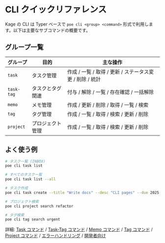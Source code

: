 # CLI クイックリファレンス

Kage の CLI は Typer ベースで `poe cli <group> <command>` 形式で利用します。以下は主要なサブコマンドの概要です。

## グループ一覧

| グループ   | 目的             | 主な操作                                                 |
| ---------- | ---------------- | -------------------------------------------------------- |
| `task`     | タスク管理       | 作成 / 一覧 / 取得 / 更新 / ステータス変更 / 削除 / 統計 |
| `task-tag` | タスクとタグ関連 | 付与 / 解除 / 一覧 / 存在確認 / 一括解除                 |
| `memo`     | メモ管理         | 作成 / 更新 / 削除 / 取得 / 一覧 / 検索                  |
| `tag`      | タグ管理         | 作成 / 一覧 / 取得 / 検索 / 更新 / 削除                  |
| `project`  | プロジェクト管理 | 作成 / 一覧 / 取得 / 検索 / 更新 / 削除                  |

## よく使う例

```bash
# タスク一覧 (INBOX)
poe cli task list

# すべてのタスク一覧
poe cli task list --all

# タスク作成
poe cli task create --title "Write docs" --desc "CLI pages" --due 2025-09-30

# プロジェクト検索
poe cli project search refactor

# タグ検索
poe cli tag search urgent
```

詳細: [Task コマンド](task.md) / [Task-Tag コマンド](task_tag.md) / [Memo コマンド](memo.md) / [Tag コマンド](tag.md) / [Project コマンド](project.md) / [エラーハンドリング](error_handling.md) / [開発者向け](dev.md)
